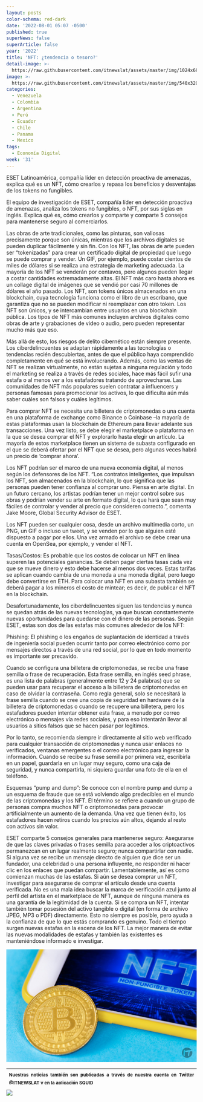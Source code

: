 ```yaml
---
layout: posts
color-schema: red-dark
date: '2022-08-01 05:07 -0500'
published: true
superNews: false
superArticle: false
year: '2022'
title: 'NFT: ¿tendencia o tesoro?'
detail-image: >-
  https://raw.githubusercontent.com/itnewslat/assets/master/img/1024x680/bitcoin-NFT-g.jpg
image: >-
  https://raw.githubusercontent.com/itnewslat/assets/master/img/540x320/bitcoin-NFT-p.jpg
categories:
  - Venezuela
  - Colombia
  - Argentina
  - Perú
  - Ecuador
  - Chile
  - Panama
  - Mexico
tags:
  - Economía Digital
week: '31'
---
```

ESET Latinoamérica, compañía líder en detección proactiva de amenazas, explica qué es un NFT, cómo crearlos y repasa los beneficios y desventajas de los tokens no fungibles.
 
El equipo de investigación de ESET, compañía líder en detección proactiva de amenazas, analiza los tokens no fungibles, o NFT, por sus siglas en inglés. Explica qué es, cómo crearlos y comparte y comparte 5 consejos para mantenerse seguro al comerciarlos.

Las obras de arte tradicionales, como las pinturas, son valiosas precisamente porque son únicas, mientras que los archivos digitales se pueden duplicar fácilmente y sin fin. Con los NFT, las obras de arte pueden ser “tokenizadas” para crear un certificado digital de propiedad que luego se puede comprar y vender. Un GIF, por ejemplo, puede costar cientos de miles de dólares si se realiza una estrategia de marketing adecuada. La mayoría de los NFT se venderán por centavos, pero algunos pueden llegar a costar cantidades extremadamente altas. El NFT más caro hasta ahora es un collage digital de imágenes que se vendió por casi 70 millones de dólares el año pasado.
Los NFT, son tokens únicos almacenados en una blockchain, cuya tecnología funciona como el libro de un escribano, que garantiza que no se pueden modificar ni reemplazar con otro token. Los NFT son únicos, y se intercambian entre usuarios en una blockchain pública. Los tipos de NFT más comunes incluyen archivos digitales como obras de arte y grabaciones de video o audio, pero pueden representar mucho más que eso.

Más allá de esto, los riesgos de delito cibernético están siempre presente. Los ciberdelincuentes se adaptan rápidamente a las tecnologías o tendencias recién descubiertas, antes de que el público haya comprendido completamente en qué se está involucrando. Además, como las ventas de NFT se realizan virtualmente, no están sujetas a ninguna regulación y todo el marketing se realiza a través de redes sociales, hace más fácil sufir una estafa o al menos ver a los estafadores tratando de aprovecharse. Las comunidades de NFT más populares suelen contratar a influencers y personas famosas para promocionar los activos, lo que dificulta aún más saber cuáles son falsos y cuáles legítimos.
 
Para comprar NFT se necesita una billetera de criptomonedas o una cuenta en una plataforma de exchange como Binance o Coinbase –la mayoría de estas plataformas usan la blockchain de Ethereum para llevar adelante sus transacciones. Una vez listo, se debe elegir el marketplace o plataforma en la que se desea comprar el NFT y explorarlo hasta elegir un artículo. La mayoría de estos marketplace tienen un sistema de subasta configurado en el que se deberá ofertar por el NFT que se desea, pero algunas veces habrá un precio de ‘comprar ahora’.
 
Los NFT podrían ser el marco de una nueva economía digital, al menos según los defensores de los NFT. “Los contratos inteligentes, que impulsan los NFT, son almacenados en la blockchain, lo que significa que las personas pueden tener confianza al comprar uno. Piensa en arte digital. En un futuro cercano, los artistas podrían tener un mejor control sobre sus obras y podrían vender su arte en formato digital, lo que hará que sean muy fáciles de controlar y vender al precio que consideren correcto.”, comenta Jake Moore, Global Security Advisor de ESET.
 
Los NFT pueden ser cualquier cosa, desde un archivo multimedia corto, un PNG, un GIF o incluso un tweet, y se venden por lo que alguien esté dispuesto a pagar por ellos. Una vez armado el archivo se debe crear una cuenta en OpenSea, por ejemplo, y vender el NFT.
 
Tasas/Costos: Es probable que los costos de colocar un NFT en línea superen las potenciales ganancias. Se deben pagar ciertas tasas cada vez que se mueve dinero y esto debe hacerse al menos dos veces. Estas tarifas se aplican cuando cambia de una moneda a una moneda digital, pero luego debe convertirse en ETH. Para colocar una NFT en una subasta también se deberá pagar a los mineros el costo de mintear; es decir, de publicar el NFT en la blockchain.
 
 
Desafortunadamente, los ciberdelincuentes siguen las tendencias y nunca se quedan atrás de las nuevas tecnologías, ya que buscan constantemente nuevas oportunidades para quedarse con el dinero de las personas. Según ESET, estas son dos de las estafas más comunes alrededor de los NFT:
 
Phishing: El phishing o los engaños de suplantación de identidad a través de ingeniería social pueden ocurrir tanto por correo electrónico como por mensajes directos a través de una red social, por lo que en todo momento es importante ser precavido.
 
Cuando se configura una billetera de criptomonedas, se recibe una frase semilla o frase de recuperación. Esta frase semilla, en inglés seed phrase, es una lista de palabras (generalmente entre 12 y 24 palabras) que se pueden usar para recuperar el acceso a la billetera de criptomonedas en caso de olvidar la contraseña. Como regla general, solo se necesitará la frase semilla cuando se cree una copia de seguridad en hardware de la billetera de criptomonedas o cuando se recupere una billetera, pero los estafadores pueden intentar obtener esta frase, a menudo por correo electrónico o mensajes vía redes sociales, y para eso intentarán llevar al usuarios a sitios falsos que se hacen pasar por legítimos.
 
Por lo tanto, se recomienda siempre ir directamente al sitio web verificado para cualquier transacción de criptomonedas y nunca usar enlaces no verificados, ventanas emergentes o el correo electrónico para ingresar la información. Cuando se recibe su frase semilla por primera vez, escribirla en un papel, guardarla en un lugar muy seguro, como una caja de seguridad, y nunca compartirla, ni siquiera guardar una foto de ella en el teléfono.
 
Esquemas “pump and dump”: Se conoce con el nombre pump and dump a un esquema de fraude que se está volviendo algo predecibles en el mundo de las criptomonedas y los NFT. El término se refiere a cuando un grupo de personas compra muchos NFT o criptomonedas para provocar artificialmente un aumento de la demanda. Una vez que tienen éxito, los estafadores hacen retiros cuando los precios aún altos, dejando al resto con activos sin valor.
 
ESET comparte 5 consejos generales para mantenerse seguro:
Asegurarse de que las claves privadas o frases semilla para acceder a los criptoactivos permanezcan en un lugar realmente seguro; nunca compartirlar con nadie.
Si alguna vez se recibe un mensaje directo de alguien que dice ser un fundador, una celebridad o una persona influyente, no responder ni hacer clic en los enlaces que puedan compartir. Lamentablemente, así es como comienzan muchas de las estafas.
Si aún se desea comprar un NFT, investigar para asegurarse de comprar el artículo desde una cuenta verificada. No es una mala idea buscar la marca de verificación azul junto al perfil del artista en el marketplace de NFT, aunque de ninguna manera es una garantía de la legitimidad de la cuenta.
Si se compra un NFT, intentar también tomar posesión del activo tangible o digital (en forma de archivo JPEG, MP3 o PDF) directamente. Esto no siempre es posible, pero ayuda a la confianza de que lo que estás comprando es genuino. Todo el tiempo surgen nuevas estafas en la escena de los NFT.
La mejor manera de evitar las nuevas modalidades de estafas y también las existentes es manteniéndose informado e investigar.

![](https://raw.githubusercontent.com/itnewslat/assets/master/img/540x320/bitcoin-NFT-p.jpg)

<table style="height: 42px;" width="569">
<tbody>
<tr>
<td style="text-align: justify;"><sub><strong>Nuestras noticias también son publicadas a través de nuestra cuenta en Twitter <a href="https://twitter.com/itnewslat?lang=es">@ITNEWSLAT</a> y en la aplicación <a href="https://squidapp.co/en/">SQUID</a></strong></sub></td>
</tr>
</tbody>
</table>

<img src="https://tracker.metricool.com/c3po.jpg?hash=56f88a41e39ab42c063cc51676587a04"/>
